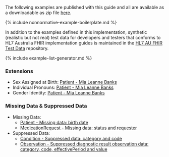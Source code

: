 The following examples are published with this guide and all are available as a downloadable as zip file [here](downloads.html#examples).

{% include nonnormative-example-boilerplate.md %}

In addition to the examples defined in this implementation, synthetic (realistic but not real) test data for developers and testers that conforms to HL7 Australia FHIR implementation guides is maintained in the [HL7 AU FHIR Test Data](https://github.com/hl7au/au-fhir-test-data) repository.

<!-- ================================================ -->
<!--  use this line to include an autogenerated list of all examples from the remove it if you would like to hand generate it -->

{% include example-list-generator.md %}
<!-- ================================================ -->

### Extensions
* Sex Assigned at Birth: [Patient - Mia Leanne Banks](Patient-banks-mia-leanne.html)
* Individual Pronouns: [Patient - Mia Leanne Banks](Patient-banks-mia-leanne.html)
* Gender Identity: [Patient - Mia Leanne Banks](Patient-banks-mia-leanne.html)

### Missing Data & Suppressed Data
* Missing Data:
  * [Patient - Missing data: birth date](Patient-ronny-irvine.html)
  * [MedicationRequest - Missing data: status and requester](MedicationRequest-paracetamol-codeine.html) 
* Suppressed Data:
  * [Condition - Suppressed data: category and code](Condition-condition-masked.html)
  * [Observation - Suppressed diagnostic result observation data: category, code, effectivePeriod and value](Observation-observation-masked.html)









